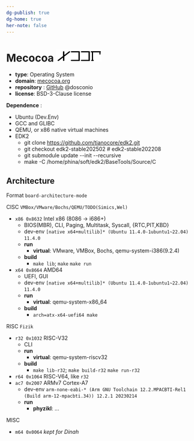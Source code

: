 ```yaml
---
dg-publish: true
dg-home: true
her-note: false
---
```


# Mecocoa ![LOGO](./rsource/logo/MCCA20240501.png) 

- **type**: Operating System
- **domain**: [mecocoa.org](http://mecocoa.org/) 
- **repository** : [GitHub](https://github.com/dosconio/mecocoa)  @dosconio
- **license**: BSD-3-Clause license

**Dependence** :
- Ubuntu (Dev.Env)
- GCC and GLIBC
- QEMU, or x86 native virtual machines
- EDK2
	- git clone https://github.com/tianocore/edk2.git
	- git checkout edk2-stable202502 # edk2-stable202208
	- git submodule update --init --recursive
	- make -C /home/phina/soft/edk2/BaseTools/Source/C

## Architecture

Format `board-architecture-mode`


CISC `VMBox/VMware/Bochs/QEMU/TODO(Simics,Wel)`
- `x86 0x8632` Intel x86 (8086 -> i686+)
	- BIOS(MBR), CLI, Paging, Multitask, Syscall, {RTC,PIT,KBD}
	- dev-env `[native x64+multilib]* (Ubuntu 11.4.0-1ubuntu1~22.04) 11.4.0`
	- **run**
		- **virtual**: VMware, VMBox, Bochs, qemu-system-i386(9.2.4)
	- **build**
		- `make lib`; `make` `make run`
- `x64 0x8664` AMD64
	- UEFI, GUI
	- dev-env `[native x64+multilib]* (Ubuntu 11.4.0-1ubuntu1~22.04) 11.4.0`
	- **run**
		- **virtual**: qemu-system-x86_64
	- **build**
		- `arch=atx-x64-uefi64 make`
	
RISC `Fizik`
- `r32 0x1032` RISC-V32
	- CLI
	- **run**
		- **virtual**: qemu-system-riscv32
	- **build**
		- `make lib-r32`; `make build-r32` `make run-r32`
- `r64 0x1064` RISC-V64, like `r32`
- `ac7 0x2007` ARMv7 Cortex-A7
	- dev-env `arm-none-eabi-* (Arm GNU Toolchain 12.2.MPACBTI-Rel1 (Build arm-12-mpacbti.34)) 12.2.1 20230214`
	- **run**
		- **phyzikl**: ...

MISC
- `m64 0x0064` *kept for Dinah* 

